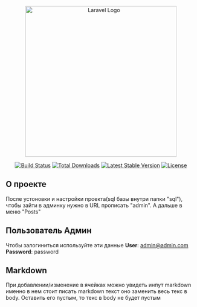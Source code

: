 <p align="center"><a href="https://laravel.com" target="_blank"><img src="https://raw.githubusercontent.com/laravel/art/master/logo-lockup/5%20SVG/2%20CMYK/1%20Full%20Color/laravel-logolockup-cmyk-red.svg" width="400" alt="Laravel Logo"></a></p>

<p align="center">
<a href="https://travis-ci.org/laravel/framework"><img src="https://travis-ci.org/laravel/framework.svg" alt="Build Status"></a>
<a href="https://packagist.org/packages/laravel/framework"><img src="https://img.shields.io/packagist/dt/laravel/framework" alt="Total Downloads"></a>
<a href="https://packagist.org/packages/laravel/framework"><img src="https://img.shields.io/packagist/v/laravel/framework" alt="Latest Stable Version"></a>
<a href="https://packagist.org/packages/laravel/framework"><img src="https://img.shields.io/packagist/l/laravel/framework" alt="License"></a>
</p>

## О проекте

После устоновки и настройки проекта(sql базы внутри папки "sql"),
чтобы зайти в админку нужно в URL прописать "admin". А дальше в меню "Posts"
## Пользователь Админ

Чтобы залогиниться используйте эти данные
**User**: admin@admin.com
**Password**: password

## Markdown

При добавлении/изменение в ячейках можно увидеть инпут markdown именно в нем стоит писать markdown текст
оно заменить весь текс в body. Оставить его пустым, то текс в body не будет пустым
